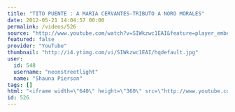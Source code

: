 ```yaml
---
title: "TITO PUENTE : A MARIA CERVANTES-TRIBUTO A NORO MORALES"
date: 2012-05-21 14:04:57 00:00
permalink: /videos/526
source: "http://www.youtube.com/watch?v=SIWkzwc1EAI&feature=player_embedded#!"
featured: false
provider: "YouTube"
thumbnail: "http://i4.ytimg.com/vi/SIWkzwc1EAI/hqdefault.jpg"
user:
  id: 548
  username: "neonstreetlight"
  name: "Shauna Pierson"
tags: []
html: "<iframe width=\"640\" height=\"360\" src=\"http://www.youtube.com/embed/SIWkzwc1EAI?wmode=transparent&fs=1&feature=oembed\" frameborder=\"0\" allowfullscreen></iframe>"
id: 526
---
```


